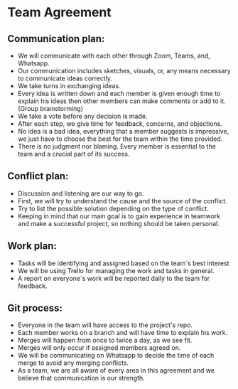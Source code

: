 # Team Agreement
## Communication plan:
* We will communicate with each other through Zoom, Teams, and, Whatsapp.
* Our communication includes sketches, visuals, or, any means necessary to communicate ideas correctly.
* We take turns in exchanging ideas.
* Every idea is written down and each member is given enough time to explain his ideas then other members can make comments or add to it. (Group brainstorming)
* We take a vote before any decision is made.
* After each step, we give time for feedback, concerns, and objections.
* No idea is a bad idea, everything that a member suggests is impressive, we just have to choose the best for the team within the time provided.
* There is no judgment nor blaming. Every member is essential to the team and a crucial part of its success.


## Conflict plan:
* Discussion and listening are our way to go.
* First, we will try to understand the cause and the source of the conflict.
* Try to list the possible solution depending on the type of conflict.
* Keeping in mind that our main goal is to gain experience in teamwork and make a successful project, so nothing should be taken personal.


## Work plan:
* Tasks will be identifying and assigned based on the team`s best interest
* We will be using Trello for managing the work and tasks in general.
* A report on everyone`s work will be reported daily to the team for feedback.


## Git process:
* Everyone in the team will have access to the project's repo.
* Each member works on a branch and will have time to explain his work.
* Merges will happen from once to twice a day, as we see fit.
* Merges will only occur if assigned members agreed on.
* We will be communicating on Whatsapp to decide the time of each merge to avoid any merging conflicts.
* As a team, we are all aware of every area in this agreement and we believe that communication is our strength.
